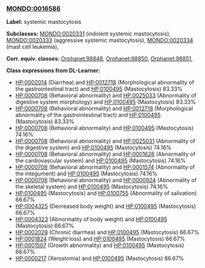 
### [MONDO:0016586](http://purl.obolibrary.org/obo/MONDO_0016586)
**Label:** systemic mastocytosis

**Subclasses:** [MONDO:0020331](http://purl.obolibrary.org/obo/MONDO_0020331) (indolent systemic mastocytosis), [MONDO:0020333](http://purl.obolibrary.org/obo/MONDO_0020333) (aggressive systemic mastocytosis), [MONDO:0020334](http://purl.obolibrary.org/obo/MONDO_0020334) (mast cell leukemia), 

**Corr. equiv. classes:** [Orphanet:98848](http://www.orpha.net/ORDO/Orphanet_98848), [Orphanet:98850](http://www.orpha.net/ORDO/Orphanet_98850), [Orphanet:98851](http://www.orpha.net/ORDO/Orphanet_98851), 

**Class expressions from DL-Learner:**

- [HP:0002014](http://purl.obolibrary.org/obo/HP_0002014) (Diarrhea) and [HP:0012718](http://purl.obolibrary.org/obo/HP_0012718) (Morphological abnormality of the gastrointestinal tract) and [HP:0100495](http://purl.obolibrary.org/obo/HP_0100495) (Mastocytosis) 83.33%
- [HP:0000708](http://purl.obolibrary.org/obo/HP_0000708) (Behavioral abnormality) and [HP:0025033](http://purl.obolibrary.org/obo/HP_0025033) (Abnormality of digestive system morphology) and [HP:0100495](http://purl.obolibrary.org/obo/HP_0100495) (Mastocytosis) 83.33%
- [HP:0000708](http://purl.obolibrary.org/obo/HP_0000708) (Behavioral abnormality) and [HP:0012718](http://purl.obolibrary.org/obo/HP_0012718) (Morphological abnormality of the gastrointestinal tract) and [HP:0100495](http://purl.obolibrary.org/obo/HP_0100495) (Mastocytosis) 83.33%
- [HP:0000708](http://purl.obolibrary.org/obo/HP_0000708) (Behavioral abnormality) and [HP:0100495](http://purl.obolibrary.org/obo/HP_0100495) (Mastocytosis) 74.16%
- [HP:0000708](http://purl.obolibrary.org/obo/HP_0000708) (Behavioral abnormality) and [HP:0025031](http://purl.obolibrary.org/obo/HP_0025031) (Abnormality of the digestive system) and [HP:0100495](http://purl.obolibrary.org/obo/HP_0100495) (Mastocytosis) 74.16%
- [HP:0000708](http://purl.obolibrary.org/obo/HP_0000708) (Behavioral abnormality) and [HP:0001626](http://purl.obolibrary.org/obo/HP_0001626) (Abnormality of the cardiovascular system) and [HP:0100495](http://purl.obolibrary.org/obo/HP_0100495) (Mastocytosis) 74.16%
- [HP:0000708](http://purl.obolibrary.org/obo/HP_0000708) (Behavioral abnormality) and [HP:0001574](http://purl.obolibrary.org/obo/HP_0001574) (Abnormality of the integument) and [HP:0100495](http://purl.obolibrary.org/obo/HP_0100495) (Mastocytosis) 74.16%
- [HP:0000708](http://purl.obolibrary.org/obo/HP_0000708) (Behavioral abnormality) and [HP:0000924](http://purl.obolibrary.org/obo/HP_0000924) (Abnormality of the skeletal system) and [HP:0100495](http://purl.obolibrary.org/obo/HP_0100495) (Mastocytosis) 74.16%
- [HP:0100495](http://purl.obolibrary.org/obo/HP_0100495) (Mastocytosis) and [HP:0100755](http://purl.obolibrary.org/obo/HP_0100755) (Abnormality of salivation) 66.67%
- [HP:0004325](http://purl.obolibrary.org/obo/HP_0004325) (Decreased body weight) and [HP:0100495](http://purl.obolibrary.org/obo/HP_0100495) (Mastocytosis) 66.67%
- [HP:0004323](http://purl.obolibrary.org/obo/HP_0004323) (Abnormality of body weight) and [HP:0100495](http://purl.obolibrary.org/obo/HP_0100495) (Mastocytosis) 66.67%
- [HP:0002028](http://purl.obolibrary.org/obo/HP_0002028) (Chronic diarrhea) and [HP:0100495](http://purl.obolibrary.org/obo/HP_0100495) (Mastocytosis) 66.67%
- [HP:0001824](http://purl.obolibrary.org/obo/HP_0001824) (Weight loss) and [HP:0100495](http://purl.obolibrary.org/obo/HP_0100495) (Mastocytosis) 66.67%
- [HP:0001507](http://purl.obolibrary.org/obo/HP_0001507) (Growth abnormality) and [HP:0100495](http://purl.obolibrary.org/obo/HP_0100495) (Mastocytosis) 66.67%
- [HP:0000217](http://purl.obolibrary.org/obo/HP_0000217) (Xerostomia) and [HP:0100495](http://purl.obolibrary.org/obo/HP_0100495) (Mastocytosis) 66.67%


